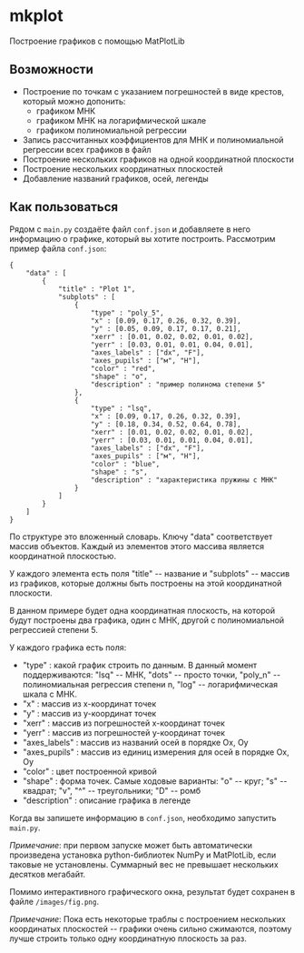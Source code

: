 # mkplot

Построение графиков с помощью MatPlotLib

## Возможности

- Построение по точкам с указанием погрешностей в виде крестов, который можно допонить:
  - графиком МНК
  - графиком МНК на логарифмической шкале
  - графиком полиномиальной регрессии
- Запись рассчитанных коэффициентов для МНК и полиномиальной регрессии всех графиков в файл
- Построение нескольких графиков на одной координатной плоскости
- Построение нескольких координатных плоскостей
- Добавление названий графиков, осей, легенды

## Как пользоваться

Рядом с `main.py` создаёте файл `conf.json` и добавляете в него информацию о графике, который вы хотите построить. Рассмотрим пример файла `conf.json`:

    {
        "data" : [
            {
                "title" : "Plot 1",
                "subplots" : [
                    {
                        "type" : "poly_5",
                        "x" : [0.09, 0.17, 0.26, 0.32, 0.39],
                        "y" : [0.05, 0.09, 0.17, 0.17, 0.21],
                        "xerr" : [0.01, 0.02, 0.02, 0.01, 0.02],
                        "yerr" : [0.03, 0.01, 0.01, 0.04, 0.01],
                        "axes_labels" : ["dx", "F"],
                        "axes_pupils" : ["м", "Н"],
                        "color" : "red",
                        "shape" : "o",
                        "description" : "пример полинома степени 5"
                    },
                    {
                        "type" : "lsq",
                        "x" : [0.09, 0.17, 0.26, 0.32, 0.39],
                        "y" : [0.18, 0.34, 0.52, 0.64, 0.78],
                        "xerr" : [0.01, 0.02, 0.02, 0.01, 0.02],
                        "yerr" : [0.03, 0.01, 0.01, 0.04, 0.01],
                        "axes_labels" : ["dx", "F"],
                        "axes_pupils" : ["м", "Н"],
                        "color" : "blue",
                        "shape" : "s",
                        "description" : "характеристика пружины с МНК"
                    }
                ]
            }
        ]
    }

По структуре это вложенный словарь. Ключу "data" соответствует массив объектов. Каждый из элементов этого массива является координатной плоскостью.

У каждого элемента есть поля "title" -- название и "subplots" -- массив из графиков, которые должны быть построены на этой координатной плоскости.

В данном примере будет одна координатная плоскость, на которой будут построены два графика, один с МНК, другой с полиномиальной регрессией степени 5.

У каждого графика есть поля:

- "type" : какой график строить по данным. В данный момент поддерживаются: "lsq" -- МНК, "dots" -- просто точки, "poly_n" -- полиномиальная регрессия степени n, "log" -- логарифмическая шкала с МНК.
- "x" : массив из x-координат точек
- "y" : массив из y-координат точек
- "xerr" : массив из погрешностей x-координат точек
- "yerr" : массив из погрешностей y-координат точек
- "axes_labels" : массив из названий осей в порядке Ox, Oy
- "axes_pupils" : массив из единиц измерения для осей в порядке Ox, Oy
- "color" : цвет построенной кривой
- "shape" : форма точек. Самые ходовые варианты: "o" -- круг; "s" -- квадрат; "v", "^" -- треугольники; "D" -- ромб
- "description" : описание графика в легенде

Когда вы запишете информацию в `conf.json`, необходимо запустить `main.py`.

_Примечание_: при первом запуске может быть автоматически произведена установка python-библиотек NumPy и MatPlotLib, если таковые не установлены. Суммарный вес не превышает нескольких десятков мегабайт.

Помимо интерактивного графического окна, результат будет сохранен в файле `/images/fig.png`.

_Примечание_: Пока есть некоторые траблы с построением нескольких координатых плоскостей -- графики очень сильно сжимаются, поэтому лучше строить только одну координатную плоскость за раз.
